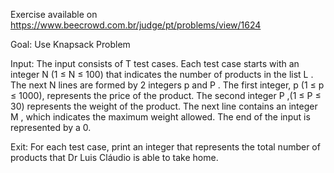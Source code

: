 Exercise available on https://www.beecrowd.com.br/judge/pt/problems/view/1624

Goal: Use Knapsack Problem

Input:
The input consists of T test cases. Each test case starts with an integer N (1 ≤ N ≤ 100) that indicates the number of products in the list L . The next N lines are formed by 2 integers p and P . The first integer, p (1 ≤ p ≤ 1000), represents the price of the product. The second integer P ,(1 ≤ P ≤ 30) represents the weight of the product. The next line contains an integer M , which indicates the maximum weight allowed. The end of the input is represented by a 0.

Exit:
For each test case, print an integer that represents the total number of products that Dr Luis Cláudio is able to take home.